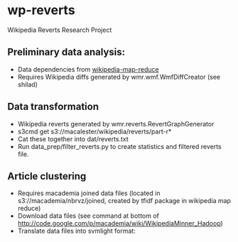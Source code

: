 wp-reverts
==========

Wikipedia Reverts Research Project


Preliminary data analysis:
--------
- Data dependencies from [wikipedia-map-reduce](http://code.google.com/p/wikipedia-map-reduce/)
- Requires Wikipedia diffs generated by wmr.wmf.WmfDiffCreator (see shilad)


Data transformation
--------
- Wikipedia reverts generated by wmr.reverts.RevertGraphGenerator
- s3cmd get s3://macalester/wikipedia/reverts/part-r*
- Cat these together into dat/reverts.txt
- Run data_prep/filter_reverts.py to create statistics and filtered reverts file.


Article clustering
--------
- Requires macademia joined data files (located in s3://macademia/nbrvz/joined, created by tfidf package in wikipedia map reduce)
- Download data files (see command at bottom of http://code.google.com/p/macademia/wiki/WikipediaMinner_Hadoop)
- Translate data files into svmlight format:
